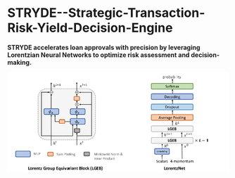 # STRYDE--Strategic-Transaction-Risk-Yield-Decision-Engine
**STRYDE accelerates loan approvals with precision by leveraging Lorentzian Neural Networks to optimize risk assessment and decision-making.**


<img src = "README/LorentzNN.png">

